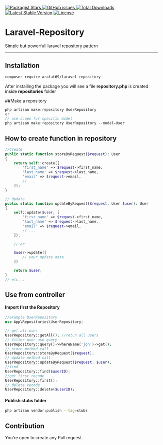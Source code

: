 <p>
<a href="https://packagist.org/packages/arafat69/laravel-repository">
<img alt="Packagist Stars" src="https://img.shields.io/packagist/stars/arafat69/laravel-repository">
</a>
<a href="https://packagist.org/packages/arafat69/laravel-repository">
    <img alt="GitHub issues" src="https://img.shields.io/github/issues/arafat69/laravel-repository">
</a>
<a href="https://packagist.org/packages/arafat-dev/laravel-repository"><img src="https://img.shields.io/packagist/dt/arafat69/laravel-repository" alt="Total Downloads"></a>
<a href="https://packagist.org/packages/arafat-dev/laravel-repository"><img src="https://img.shields.io/packagist/v/arafat69/laravel-repository" alt="Latest Stable Version"></a>
<a href="https://packagist.org/packages/arafat-dev/laravel-repository"><img src="https://img.shields.io/packagist/l/arafat69/laravel-repository" alt="License"></a>
</p>

# Laravel-Repository
Simple but powerfull laravel repository pattern

---

## Installation

```sh
composer require arafat69/laravel-repository
```

After installing the package you will see a file **repository.php** is created inside **repositories** folder

##Make a repository

```php
php artisan make:repository UserRepository
or
// use scope for specific model
php artisan make:repository UserRepository --model=User
```

## How to create function in repository

```php
//Create
public static function storeByRequest($request): User
{
    return self::create([
        'first_name' => $request->first_name,
        'last_name' => $request->last_name,
        'email' => $request->email,
        // ...
    ]);
}

// Update
public static function updateByRequest($request, User $user): User
{
    self::update($user, [
        'first_name' => $request->first_name,
        'last_name' => $request->last_name,
        'email' => $request->email,
        // ...
    ]);

    // or

    $user->update([
        // your update data
    ])

    return $user;
}
// etc...
```
## Use from controller

#### Import first the Repository

```php
//example UserRepository
use App\Repositories\UserRepository;
```
```php
// get all user
UserRepository::getAll(); //retun all users
// filter user use query
UserRepository::query()->whereName('jon')->get();
// store method call 
UserRepository::storeByRequest($request);
// update method call 
UserRepository::updateByRequest($request, $user);
//find
UserRepository::find($userID);
//get first recode
UserRepository::first();
// delete recode
UserRepository::delete($userID);
```
#### Publish stubs folder
```sh
php artisan vendor:publish --tag=stubs
```
## Contribution
You're open to create any Pull request.

